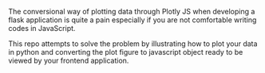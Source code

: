 The conversional way of plotting data through Plotly JS when developing a flask application is quite a pain especially if you are not comfortable writing codes in JavaScript. 

This repo attempts to solve the problem by illustrating how to plot your data in python and converting the plot figure to javascript object ready to be viewed by your frontend application.



